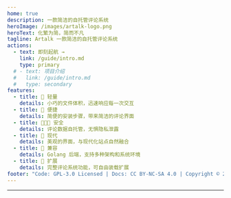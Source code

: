 ```yaml
---
home: true
description: 一款简洁的自托管评论系统
heroImage: /images/artalk-logo.png
heroText: 化繁为简，简而不凡
tagline: Artalk 一款简洁的自托管评论系统
actions:
  - text: 即刻起航 →
    link: /guide/intro.md
    type: primary
  # - text: 项目介绍
  #   link: /guide/intro.md
  #   type: secondary
features:
  - title: 🍃 轻量
    details: 小巧的文件体积，迅速响应每一次交互
  - title: 🐳 便捷
    details: 简便的安装步骤，带来简洁的评论界面
  - title: 👨‍👧‍👦 安全
    details: 评论数据自托管，无惧隐私泄露
  - title: 🌇 现代
    details: 美观的界面，与现代化站点自然融合
  - title: 🍱 兼容
    details: Golang 后端，支持多种架构和系统环境
  - title: 🌊 扩展
    details: 完整评论系统功能，可自由装载扩展
footer: "Code: GPL-3.0 Licensed | Docs: CC BY-NC-SA 4.0 | Copyright © 2018-2021 Artalk"
---
```


---

<!-- Artalk -->
<div style="margin: 2.5rem auto;padding: 1rem 0;">
  <div id="Comments"></div>
</div>

